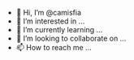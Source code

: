 - 👋 Hi, I’m @camisfia
- 👀 I’m interested in ...
- 🌱 I’m currently learning ...
- 💞️ I’m looking to collaborate on ...
- 📫 How to reach me ...

<!---
camisfia/camisfia is a ✨ special ✨ repository because its `README.md` (this file) appears on your GitHub profile.
You can click the Preview link to take a look at your changes.
--->
